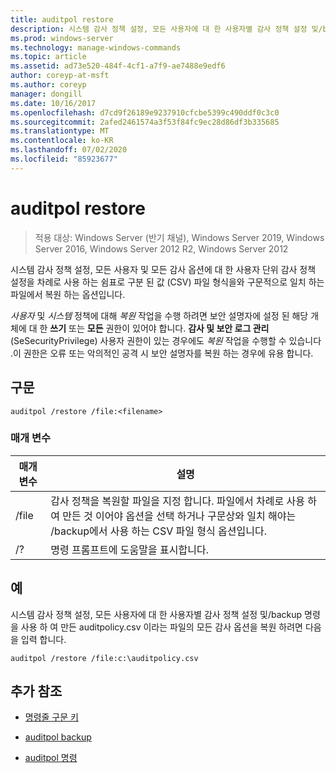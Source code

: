 ```yaml
---
title: auditpol restore
description: 시스템 감사 정책 설정, 모든 사용자에 대 한 사용자별 감사 정책 설정 및/backup 옵션에 사용 되는 쉼표로 구분 된 값 (CSV) 파일 형식과 구문적으로 일치 하는 파일의 모든 감사 옵션을 복원 하는 auditpol restore 명령에 대 한 참조 문서입니다.
ms.prod: windows-server
ms.technology: manage-windows-commands
ms.topic: article
ms.assetid: ad73e520-484f-4cf1-a7f9-ae7488e9edf6
author: coreyp-at-msft
ms.author: coreyp
manager: dongill
ms.date: 10/16/2017
ms.openlocfilehash: d7cd9f26189e9237910cfcbe5399c490ddf0c3c0
ms.sourcegitcommit: 2afed2461574a3f53f84fc9ec28d86df3b335685
ms.translationtype: MT
ms.contentlocale: ko-KR
ms.lasthandoff: 07/02/2020
ms.locfileid: "85923677"
---
```

# <a name="auditpol-restore"></a>auditpol restore

> 적용 대상: Windows Server (반기 채널), Windows Server 2019, Windows Server 2016, Windows Server 2012 R2, Windows Server 2012

시스템 감사 정책 설정, 모든 사용자 및 모든 감사 옵션에 대 한 사용자 단위 감사 정책 설정을 차례로 사용 하는 쉼표로 구분 된 값 (CSV) 파일 형식을와 구문적으로 일치 하는 파일에서 복원 하는 옵션입니다.

*사용자* 및 *시스템* 정책에 대해 *복원* 작업을 수행 하려면 보안 설명자에 설정 된 해당 개체에 대 한 **쓰기** 또는 **모든** 권한이 있어야 합니다. **감사 및 보안 로그 관리** (SeSecurityPrivilege) 사용자 권한이 있는 경우에도 *복원* 작업을 수행할 수 있습니다 .이 권한은 오류 또는 악의적인 공격 시 보안 설명자를 복원 하는 경우에 유용 합니다.

## <a name="syntax"></a>구문

```
auditpol /restore /file:<filename>
```

### <a name="parameters"></a>매개 변수

| 매개 변수 | 설명 |
| ------- | -------- |
| /file | 감사 정책을 복원할 파일을 지정 합니다. 파일에서 차례로 사용 하 여 만든 것 이어야 옵션을 선택 하거나 구문상와 일치 해야는 /backup에서 사용 하는 CSV 파일 형식 옵션입니다. |
| /? |명령 프롬프트에 도움말을 표시합니다. |

## <a name="examples"></a>예

시스템 감사 정책 설정, 모든 사용자에 대 한 사용자별 감사 정책 설정 및/backup 명령을 사용 하 여 만든 auditpolicy.csv 이라는 파일의 모든 감사 옵션을 복원 하려면 다음을 입력 합니다.

```
auditpol /restore /file:c:\auditpolicy.csv
```

## <a name="additional-references"></a>추가 참조

- [명령줄 구문 키](command-line-syntax-key.md)

- [auditpol backup](auditpol-backup.md)

- [auditpol 명령](auditpol.md)

